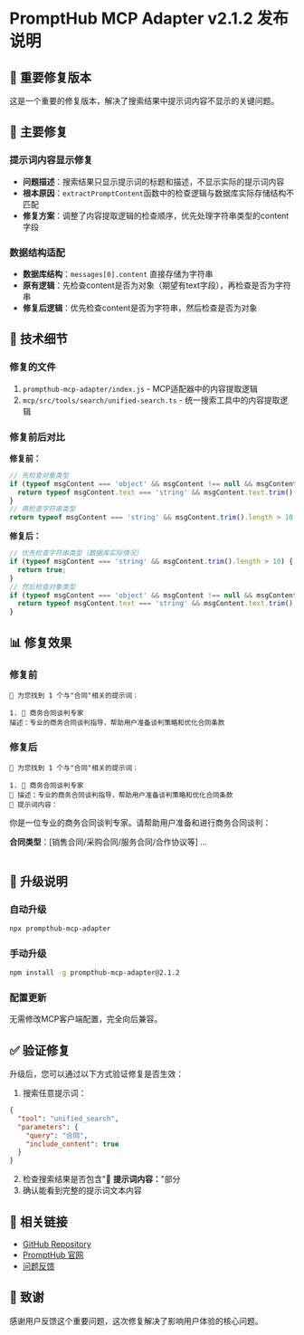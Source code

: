 # PromptHub MCP Adapter v2.1.2 发布说明

## 🎯 重要修复版本

这是一个重要的修复版本，解决了搜索结果中提示词内容不显示的关键问题。

## 🐛 主要修复

### 提示词内容显示修复
- **问题描述**：搜索结果只显示提示词的标题和描述，不显示实际的提示词内容
- **根本原因**：`extractPromptContent`函数中的检查逻辑与数据库实际存储结构不匹配
- **修复方案**：调整了内容提取逻辑的检查顺序，优先处理字符串类型的content字段

### 数据结构适配
- **数据库结构**：`messages[0].content` 直接存储为字符串
- **原有逻辑**：先检查content是否为对象（期望有text字段），再检查是否为字符串
- **修复后逻辑**：优先检查content是否为字符串，然后检查是否为对象

## 🔧 技术细节

### 修复的文件
1. `prompthub-mcp-adapter/index.js` - MCP适配器中的内容提取逻辑
2. `mcp/src/tools/search/unified-search.ts` - 统一搜索工具中的内容提取逻辑

### 修复前后对比

**修复前：**
```javascript
// 先检查对象类型
if (typeof msgContent === 'object' && msgContent !== null && msgContent.text) {
  return typeof msgContent.text === 'string' && msgContent.text.trim().length > 10;
}
// 再检查字符串类型
return typeof msgContent === 'string' && msgContent.trim().length > 10;
```

**修复后：**
```javascript
// 优先检查字符串类型（数据库实际情况）
if (typeof msgContent === 'string' && msgContent.trim().length > 10) {
  return true;
}
// 然后检查对象类型
if (typeof msgContent === 'object' && msgContent !== null && msgContent.text) {
  return typeof msgContent.text === 'string' && msgContent.text.trim().length > 10;
}
```

## 📊 修复效果

### 修复前
```
🎯 为您找到 1 个与"合同"相关的提示词：

1. 📝 商务合同谈判专家
描述：专业的商务合同谈判指导，帮助用户准备谈判策略和优化合同条款
```

### 修复后
```
🎯 为您找到 1 个与"合同"相关的提示词：

1. 📝 商务合同谈判专家
📝 描述：专业的商务合同谈判指导，帮助用户准备谈判策略和优化合同条款
📄 提示词内容：
```
你是一位专业的商务合同谈判专家。请帮助用户准备和进行商务合同谈判：

**合同类型**：[销售合同/采购合同/服务合同/合作协议等]
...
```
```

## 🚀 升级说明

### 自动升级
```bash
npx prompthub-mcp-adapter
```

### 手动升级
```bash
npm install -g prompthub-mcp-adapter@2.1.2
```

### 配置更新
无需修改MCP客户端配置，完全向后兼容。

## ✅ 验证修复

升级后，您可以通过以下方式验证修复是否生效：

1. 搜索任意提示词：
```json
{
  "tool": "unified_search",
  "parameters": {
    "query": "合同",
    "include_content": true
  }
}
```

2. 检查搜索结果是否包含"📄 **提示词内容：**"部分
3. 确认能看到完整的提示词文本内容

## 🔗 相关链接

- [GitHub Repository](https://github.com/xiiizoux/PromptHub)
- [PromptHub 官网](https://prompt-hub.cc)
- [问题反馈](https://github.com/xiiizoux/PromptHub/issues)

## 📝 致谢

感谢用户反馈这个重要问题，这次修复解决了影响用户体验的核心问题。
